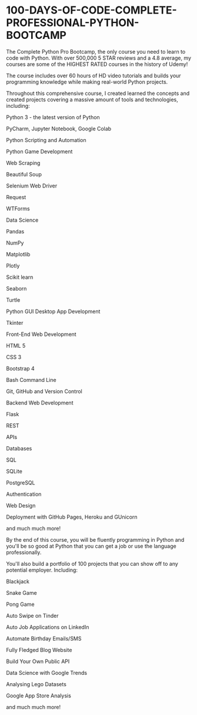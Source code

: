 # 100-DAYS-OF-CODE-COMPLETE-PROFESSIONAL-PYTHON-BOOTCAMP
The Complete Python Pro Bootcamp, the only course you need to learn to code with Python. With over 500,000 5 STAR reviews and a 4.8 average, my courses are some of the HIGHEST RATED courses in the history of Udemy!  

The course includes over 60 hours of HD video tutorials and builds your programming knowledge while making real-world Python projects.


Throughout this comprehensive course, I created learned the concepts and created projects covering a massive amount of tools and technologies, including:

Python 3 - the latest version of Python

PyCharm, Jupyter Notebook, Google Colab

Python Scripting and Automation

Python Game Development

Web Scraping

Beautiful Soup

Selenium Web Driver

Request

WTForms

Data Science

Pandas

NumPy

Matplotlib

Plotly

Scikit learn

Seaborn

Turtle

Python GUI Desktop App Development

Tkinter

Front-End Web Development

HTML 5

CSS 3

Bootstrap 4

Bash Command Line

Git, GitHub and Version Control

Backend Web Development

Flask

REST

APIs

Databases

SQL

SQLite

PostgreSQL

Authentication

Web Design

Deployment with GitHub Pages, Heroku and GUnicorn

and much much more!

By the end of this course, you will be fluently programming in Python and you'll be so good at Python that you can get a job or use the language professionally.

You'll also build a portfolio of 100 projects that you can show off to any potential employer. Including:

Blackjack

Snake Game

Pong Game

Auto Swipe on Tinder

Auto Job Applications on LinkedIn

Automate Birthday Emails/SMS

Fully Fledged Blog Website

Build Your Own Public API

Data Science with Google Trends

Analysing Lego Datasets

Google App Store Analysis

and much much more!

